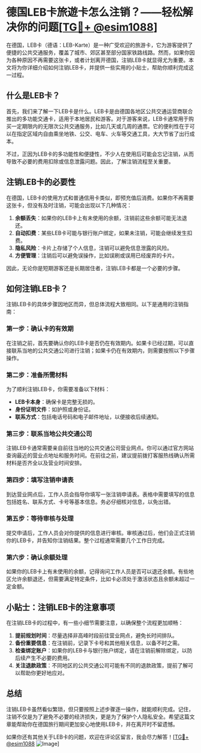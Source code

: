 # 德国LEB卡旅遊卡怎么注销？——轻松解决你的问题[[TG💪+ @esim1088](https://t.me/s/esim1088)]

在德国，LEB卡（德语：LEB-Karte）是一种广受欢迎的旅游卡，它为游客提供了便捷的公共交通服务，覆盖了城市、郊区甚至部分国家铁路线路。然而，如果你因为各种原因不再需要这张卡，或者计划离开德国，注销LEB卡就显得尤为重要。本文将为你详细介绍如何注销LEB卡，并提供一些实用的小贴士，帮助你顺利完成这一过程。

## 什么是LEB卡？

首先，我们来了解一下LEB卡是什么。LEB卡是由德国各地区公共交通运营商联合推出的多功能交通卡，适用于本地居民和游客。对于游客来说，LEB卡通常用于购买一定期限内的无限次公共交通服务，比如几天或几周的通票。它的便利性在于可以在指定区域内自由乘坐地铁、公交、电车、火车等交通工具，大大节省了出行成本。

不过，正因为LEB卡的多功能性和便捷性，不少人在使用后可能会忘记注销，从而导致不必要的费用扣除或信息泄露问题。因此，了解注销流程至关重要。

## 注销LEB卡的必要性

在德国，LEB卡的使用方式和普通信用卡类似，即预充值后消费。如果你不再需要这张卡，但没有及时注销，可能会出现以下几种情况：

1. **余额丢失**：如果你的LEB卡上有未使用的余额，注销前这些余额可能无法退还。
2. **自动扣费**：某些LEB卡可能与银行账户绑定，如果未注销，可能会继续发生扣费。
3. **隐私风险**：卡片上存储了个人信息，注销可以避免信息泄露的风险。
4. **方便管理**：注销后可以避免误操作，比如误刷或误用已经废弃的卡片。

因此，无论你是短期游客还是长期居住者，注销LEB卡都是一个必要的步骤。

## 如何注销LEB卡？

注销LEB卡的具体步骤因地区而异，但总体流程大致相同。以下是通用的注销指南：

### 第一步：确认卡的有效期

在注销之前，首先要确认你的LEB卡是否仍在有效期内。如果卡已经过期，可以直接联系当地的公共交通公司进行注销；如果卡仍在有效期内，则需要按照以下步骤操作。

### 第二步：准备所需材料

为了顺利注销LEB卡，你需要准备以下材料：
- **LEB卡本身**：确保卡是完整无损的。
- **身份证明文件**：如护照或身份证。
- **联系方式**：包括电话号码和电子邮件地址，以便接收后续通知。

### 第三步：联系当地公共交通公司

注销LEB卡通常需要亲自前往当地的公共交通公司营业网点。你可以通过官方网站查询最近的营业点地址和服务时间。在前往之前，建议提前拨打客服热线确认所需材料是否齐全以及营业时间安排。

### 第四步：填写注销申请表

到达营业网点后，工作人员会指导你填写一张注销申请表。表格中需要填写的信息包括姓名、联系方式、卡号等基本信息。务必仔细核对信息，以免出错。

### 第五步：等待审核与处理

提交申请后，工作人员会对你提供的信息进行审核。审核通过后，他们会正式注销你的LEB卡，并告知你注销结果。整个过程通常需要几个工作日完成。

### 第六步：确认余额处理

如果你的LEB卡上有未使用的余额，记得询问工作人员是否可以退还余额。有些地区允许余额退还，但需要满足特定条件，比如卡必须处于激活状态且余额未超过一定金额。

## 小贴士：注销LEB卡的注意事项

在注销LEB卡的过程中，有一些小细节需要注意，以确保整个流程更加顺畅：

1. **提前规划时间**：尽量选择非高峰时段前往营业网点，避免长时间排队。
2. **备份重要信息**：在注销前，记录下卡号和其他相关信息，以备不时之需。
3. **检查绑定账户**：如果你的LEB卡与银行账户绑定，请在注销前解除绑定，以防后续产生不必要的费用。
4. **关注退款政策**：不同地区的公共交通公司可能有不同的退款政策，提前了解可以帮助你更好地应对。

## 总结

注销LEB卡虽然看似繁琐，但只要按照上述步骤逐一操作，就能顺利完成。记住，注销不仅是为了避免不必要的经济损失，更是为了保护个人隐私安全。希望这篇文章能帮助你在德国旅行期间更加安心地使用LEB卡，并在离开时不留遗憾。

如果你还有其他关于LEB卡的问题，欢迎在评论区留言，我会尽力解答！[[TG💪+ @esim1088](https://t.me/s/esim1088) ![Image](https://i.postimg.cc/4NQfJmqS/Snipaste-2025-05-13-00-14-12.png)]